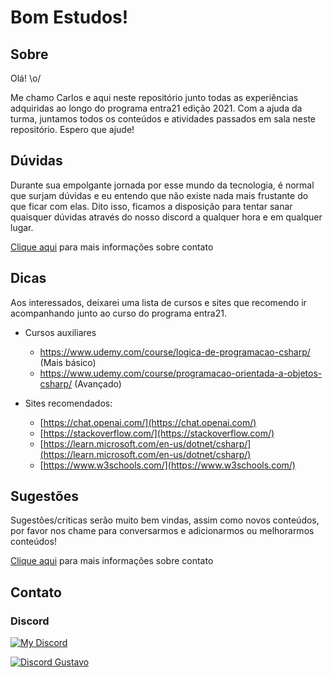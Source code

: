 # Bom Estudos!

## Sobre

Olá! \o/

Me chamo Carlos e aqui neste repositório junto todas as experiências adquiridas ao longo do programa entra21 edição 2021. Com a ajuda da turma, juntamos todos os conteúdos e atividades passados em sala neste repositório. Espero que ajude!

## Dúvidas

Durante sua empolgante jornada por esse mundo da tecnologia, é normal que surjam dúvidas e eu entendo que não existe nada mais frustante do que ficar com elas. Dito isso, ficamos a disposição para tentar sanar quaisquer dúvidas através do nosso discord a qualquer hora e em qualquer lugar.

[Clique aqui](#Contato) para mais informações sobre contato

## Dicas

Aos interessados, deixarei uma lista de cursos e sites que recomendo ir acompanhando junto ao curso do programa entra21.

- Cursos auxiliares
  - https://www.udemy.com/course/logica-de-programacao-csharp/ (Mais básico)
  - https://www.udemy.com/course/programacao-orientada-a-objetos-csharp/ (Avançado)

- Sites recomendados:
  - [https://chat.openai.com/](https://chat.openai.com/)
  - [https://stackoverflow.com/](https://stackoverflow.com/)
  - [https://learn.microsoft.com/en-us/dotnet/csharp/](https://learn.microsoft.com/en-us/dotnet/csharp/)
  - [https://www.w3schools.com/](https://www.w3schools.com/)

## Sugestões

Sugestões/criticas serão muito bem vindas, assim como novos conteúdos, por favor nos chame para conversarmos e adicionarmos ou melhorarmos conteúdos! 

[Clique aqui](#Contato) para mais informações sobre contato

## Contato
### Discord
[![My Discord](https://discord-readme-badge.vercel.app/api?id=253282818539388928)](https://support.discord.com/hc/en-us/articles/218344397-How-do-I-add-my-friend-to-my-friends-list-)

[![Discord Gustavo](https://discord-readme-badge.vercel.app/api?id=625203457305083934)](https://support.discord.com/hc/en-us/articles/218344397-How-do-I-add-my-friend-to-my-friends-list-)
